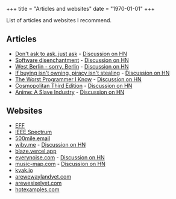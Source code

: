 +++
title = "Articles and websites"
date = "1970-01-01"
+++

List of articles and websites I recommend.
<!--more-->

## Articles

- [Don't ask to ask, just ask](https://dontasktoask.com/) - [Discussion on HN](https://news.ycombinator.com/item?id=30639225)
- [Software disenchantment](https://tonsky.me/blog/disenchantment/) - [Discussion on HN](https://news.ycombinator.com/item?id=21929709)
- [West Berlin - sorry, Berlin](https://groups.google.com/g/eunet.politics/c/LbrVEM7zp-Y/m/ae_hhAk9jd8J) - [Discussion on HN](https://news.ycombinator.com/item?id=35937637)
- [If buying isn't owning, piracy isn't stealing](https://pluralistic.net/2023/12/08/playstationed/) - [Discussion on HN](https://news.ycombinator.com/item?id=38579899)
- [The Worst Programmer I Know](https://dannorth.net/the-worst-programmer/) - [Discussion on HN](https://news.ycombinator.com/item?id=37361947)
- [Cosmopolitan Third Edition](https://justine.lol/cosmo3/) - [Discussion on HN](https://news.ycombinator.com/item?id=38101613)
- [Anime: A Slave Industry](https://hitregbroke.com/anime/) - [Discussion on HN](https://news.ycombinator.com/item?id=39074062)

## Websites

- [EFF](https://www.eff.org/)
- [IEEE Spectrum](https://spectrum.ieee.org/)
- [500mile.email](https://500mile.email/)
- [wiby.me](https://wiby.me/) - [Discussion on HN](https://news.ycombinator.com/item?id=30639225)
- [blaze.vercel.app](https://blaze.vercel.app/)
- [everynoise.com](https://everynoise.com) - [Discussion on HN](https://news.ycombinator.com/item?id=26668426)
- [music-map.com](https://www.music-map.com/) - [Discussion on HN](https://news.ycombinator.com/item?id=38481426)
- [kvak.io](https://kvak.io/about)
- [arewewaylandyet.com](https://arewewaylandyet.com/)
- [arewesixelyet.com](https://www.arewesixelyet.com/)
- [hotexamples.com](https://hotexamples.com/)
